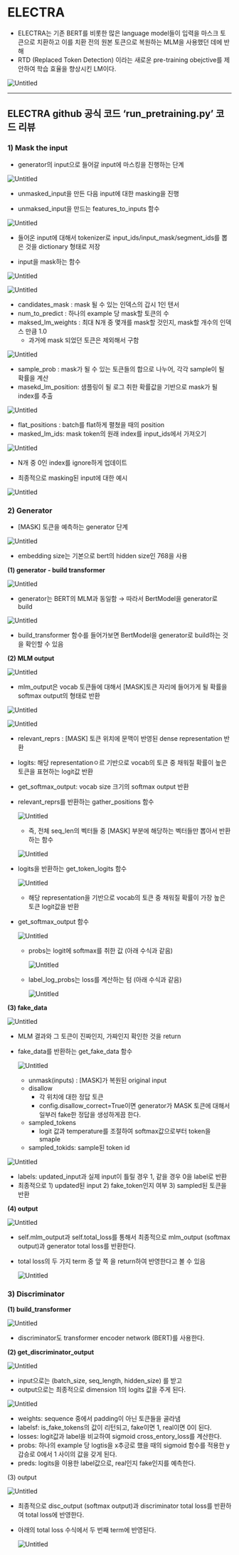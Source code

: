 # ELECTRA


- ELECTRA는 기존 BERT를 비롯한 많은 language model들이 입력을 마스크 토큰으로 치환하고 이를 치환 전의 원본 토큰으로 복원하는 MLM을 사용했던 데에 반해
- RTD (Replaced Token Detection) 이라는 새로운 pre-training obejctive를 제안하여 학습 효율을 향상시킨 LM이다.

![Untitled](images/Untitled.png)

---

## ELECTRA github 공식 코드 ‘run_pretraining.py’ 코드 리뷰

### **1) Mask the input**

- generator의 input으로 들어갈 input에 마스킹을 진행하는 단계

![Untitled](images/Untitled%201.png)

- unmasked_input을 만든 다음 input에 대한 masking을 진행

- unmaksed_input을 만드는 features_to_inputs 함수

![Untitled](images/Untitled%202.png)

- 들어온 input에 대해서 tokenizer로 input_ids/input_mask/segment_ids를 뽑은 것을 dictionary 형태로 저장

- input을 mask하는 함수

![Untitled](images/Untitled%203.png)

![Untitled](images/Untitled%204.png)

- candidates_mask : mask 될 수 있는 인덱스의 갑시 1인 텐서
- num_to_predict : 하나의 example 당 mask할 토큰의 수
- maksed_lm_weights : 최대 N개 중 몇개를  mask할 것인지, mask할 개수의 인덱스 만큼 1.0
    - 과거에 mask 되었던 토큰은 제외해서 구함

![Untitled](images/Untitled%205.png)

- sample_prob : mask가 될 수 있는 토큰들의 합으로 나누어, 각각 sample이 될 확률을 계산
- masekd_lm_position: 샘플링이 될 로그 취한 확률값을 기반으로 mask가 될 index를 추출

![Untitled](images/Untitled%206.png)

- flat_positions : batch를 flat하게 펼쳤을 때의 position
- masked_lm_ids: mask token의 원래 index를 input_ids에서 가져오기

![Untitled](images/Untitled%207.png)

- N개 중 0인 index를 ignore하게 업데이트

- 최종적으로 masking된 input에 대한 예시

![Untitled](images/Untitled%208.png)

### 2) Generator

- [MASK] 토큰을 예측하는 generator 단계

![Untitled](images/Untitled%209.png)

- embedding size는 기본으로 bert의 hidden size인 768을 사용

**(1) generator - build transformer**

![Untitled](images/Untitled%2010.png)

- generator는 BERT의 MLM과 동일함 → 따라서 BertModel을 generator로 build

![Untitled](images/Untitled%2011.png)

- build_transformer 함수를 들어가보면 BertModel을 generator로 build하는 것을 확인할 수 있음

**(2) MLM output**

![Untitled](images/Untitled%2012.png)

- mlm_output은 vocab 토큰들에 대해서 [MASK]토큰 자리에 들어가게 될 확률을 softmax output의 형태로 반환

![Untitled](images/Untitled%2013.png)

![Untitled](images/Untitled%2014.png)

- relevant_reprs : [MASK] 토큰 위치에 문맥이 반영된 dense representation 반환
- logits: 해당 representationㅇ르 기반으로 vocab의 토큰 중 채워질 확률이 높은 토큰을 표현하는 logit값 반환
- get_softmax_output: vocab size 크기의 softmax output 반환

- relevant_reprs를 반환하는 gather_positions 함수
  
    ![Untitled](images/Untitled%2015.png)
    
    - 즉, 전체 seq_len의 벡터들 중 [MASK] 부분에 해당하는 벡터들만 뽑아서 반환하는 함수
    
    ![Untitled](images/Untitled%2016.png)
    
- logits을 반환하는 get_token_logits 함수
  
    ![Untitled](images/Untitled%2017.png)
    
    - 해당 representation을 기반으로 vocab의 토큰 중 채워질 확률이 가장 높은 토큰 logit값을 반환

- get_softmax_output 함수
  
    ![Untitled](images/Untitled%2018.png)
    
    - probs는 logit에 softmax를 취한 값 (아래 수식과 같음)
      
        ![Untitled](images/Untitled%2019.png)
        
    - label_log_probs는 loss를 계산하는 텀 (아래 수식과 같음)
      
        ![Untitled](images/Untitled%2020.png)
        

**(3) fake_data**

![Untitled](images/Untitled%2021.png)

- MLM 결과와 그 토큰이 진짜인지, 가짜인지 확인한 것을 return

- fake_data를 반환하는 get_fake_data 함수
  
    ![Untitled](images/Untitled%2022.png)
    
    - unmask(inputs) : [MASK]가 복원된 original input
    - disallow
        - 각 위치에 대한 정답 토큰
        - config.disallow_correct=True이면 generator가 MASK 토큰에 대해서 일부러 fake한 정답을 생성하게끔 한다.
    - sampled_tokens
        - logit 값과 temperature를 조절하여 softmax값으로부터 token을 smaple
    - sampled_tokids: sample된 token id

![Untitled](images/Untitled%2023.png)

- labels: updated_input과 실제 input이 틀릴 경우 1, 같을 경우 0을 label로 반환
- 최종적으로 1) updated된 input 2) fake_token인지 여부 3) sampled된 토큰을 반환

**(4) output**

![Untitled](images/Untitled%2024.png)

- self.mlm_output과 self.total_loss를 통해서 최종적으로 mlm_output (softmax output)과 generator total loss를 반환한다.
- total loss의 두 가지 term 중 앞 쪽 을 return하여 반영한다고 볼 수 있음
  
    ![Untitled](images/Untitled%2025.png)
    

### 3) Discriminator

**(1) build_transformer**

![Untitled](images/Untitled%2026.png)

- discriminator도 transformer encoder network (BERT)를 사용한다.

**(2) get_discriminator_output**

![Untitled](images/Untitled%2027.png)

- input으로는 (batch_size, seq_length, hidden_size) 를 받고
- output으로는 최종적으로 dimension 1의 logits 값을 주게 된다.

![Untitled](images/Untitled%2028.png)

- weights: sequence 중에서 padding이 아닌 토큰들을 골라냄
- labelsf: is_fake_tokens의 값이 리턴되고, fake이면 1, real이면 0이 된다.
- losses: logit값과 label을 비교하여 sigmoid cross_entory_loss를 계산한다.
- probs: 하나의 example 당 logtis을 x추긍로 했을 때의 sigmoid 함수를 적용한 y갑승로 0에서 1 사이의 값을 갖게 된다.
- preds: logits을 이용한 label값으로, real인지 fake인지를 예측한다.

(3) output

![Untitled](images/Untitled%2029.png)

- 최종적으로 disc_output (softmax output)과 discriminator total loss를 반환하여 total loss에 반영한다.
- 아래의 total loss 수식에서 두 번째 term에 반영된다.
  
    ![Untitled](images/Untitled%2030.png)

